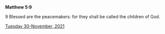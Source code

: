 **Matthew 5:9**

9 Blessed are the peacemakers: for they shall be called the children of God.

[Tuesday 30-November, 2021](https://t.me/s/daily_scripture)
